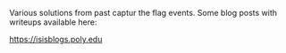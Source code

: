 Various solutions from past captur the flag events. Some blog posts with writeups available here:

https://isisblogs.poly.edu
